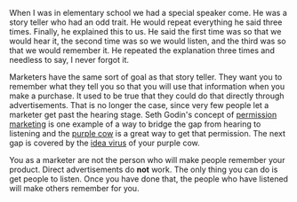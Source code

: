 When I was in elementary school we had a special speaker come. He was a story teller who had an odd trait. He would repeat everything he said three times. Finally, he explained this to us. He said the first time was so that we would hear it, the second time was so we would listen, and the third was so that we would remember it. He repeated the explanation three times and needless to say, I never forgot it.

Marketers have the same sort of goal as that story teller. They want you to remember what they tell you so that you will use that information when you make a purchase. It used to be true that they could do that directly through advertisements. That is no longer the case, since very few people let a marketer get past the hearing stage. Seth Godin's concept of [permission marketing][1] is one example of a way to bridge the gap from hearing to listening and the [purple cow][2] is a great way to get that permission. The next gap is covered by the [idea virus][3] of your purple cow.

You as a marketer are not the person who will make people remember your product. Direct advertisements do __not__ work. The only thing you can do is get people to listen. Once you have done that, the people who have listened will make others remember for you.

[1]: http://en.wikipedia.org/wiki/Permission_marketing
[2]: http://en.wikipedia.org/wiki/Purple_Cow
[3]: http://en.wikipedia.org/wiki/Unleashing_the_Ideavirus#Why_ideas_matter